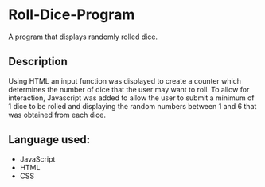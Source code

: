 # Roll-Dice-Program
A program that displays randomly rolled dice.

## Description
Using HTML an input function was displayed to create a counter which determines the number of dice that the user may want to roll. To allow for interaction, Javascript was added to allow the user to submit a minimum of 1 dice to be rolled and displaying the random numbers between 1 and 6 that was obtained from each dice.

## Language used:
* JavaScript
* HTML
* CSS


